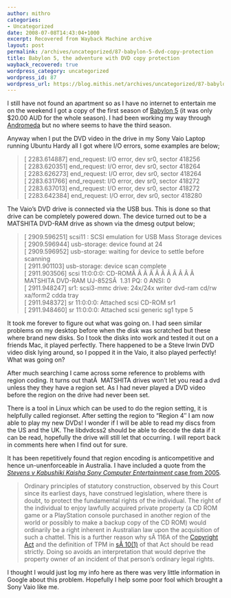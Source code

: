 ```yaml
---
author: mithro
categories:
- Uncategorized
date: 2008-07-08T14:43:04+1000
excerpt: Recovered from Wayback Machine archive
layout: post
permalink: /archives/uncategorized/87-babylon-5-dvd-copy-protection
title: Babylon 5, the adventure with DVD copy protection
wayback_recovered: true
wordpress_category: uncategorized
wordpress_id: 87
wordpress_url: https://blog.mithis.net/archives/uncategorized/87-babylon-5-dvd-copy-protection
---
```


<div >
<p>I still have not found an apartment so as I have no internet to entertain me on the weekend I got a copy of the first season of <a href="http://en.wikipedia.org/wiki/Babylon_5" title="Babylon 5">Babylon 5</a> (it was only $20.00 AUD for the whole season). I had been working my way through <a href="http://en.wikipedia.org/wiki/Andromeda_(TV_series)" title="Gene Roddenberry's Andromeda">Andromeda</a> but no where seems to have the third season.</p>
<p>Anyway when I put the DVD video in the drive in my Sony Vaio Laptop running Ubuntu Hardy all I got where I/O errors, some examples are below;</p>
<blockquote><p>[ 2283.614887] end_request: I/O error, dev sr0, sector 418256<br/>
[ 2283.620351] end_request: I/O error, dev sr0, sector 418264<br/>
[ 2283.626273] end_request: I/O error, dev sr0, sector 418264<br/>
[ 2283.631766] end_request: I/O error, dev sr0, sector 418272<br/>
[ 2283.637013] end_request: I/O error, dev sr0, sector 418272<br/>
[ 2283.642384] end_request: I/O error, dev sr0, sector 418280</p></blockquote>
<p>The Vaio’s DVD drive is connected via the USB bus. This is done so that drive can be completely powered down. The device turned out to be a MATSHITA DVD-RAM drive as shown via the dmesg output below;</p>
<blockquote><p>[ 2909.596251] scsi11 : SCSI emulation for USB Mass Storage devices<br/>
[ 2909.596944] usb-storage: device found at 24<br/>
[ 2909.596952] usb-storage: waiting for device to settle before scanning<br/>
[ 2911.901103] usb-storage: device scan complete<br/>
[ 2911.903506] scsi 11:0:0:0: CD-ROMÂ Â Â Â Â Â Â Â Â Â Â  MATSHITA DVD-RAM UJ-852SÂ  1.31 PQ: 0 ANSI: 0<br/>
[ 2911.948247] sr1: scsi3-mmc drive: 24x/24x writer dvd-ram cd/rw xa/form2 cdda tray<br/>
[ 2911.948372] sr 11:0:0:0: Attached scsi CD-ROM sr1<br/>
[ 2911.948460] sr 11:0:0:0: Attached scsi generic sg1 type 5</p></blockquote>
<p>It took me forever to figure out what was going on. I had seen similar problems on my desktop before when the disk was scratched but these where brand new disks. So I took the disks into work and tested it out on a friends Mac, it played perfectly. There happened to be a Steve Irwin DVD video disk lying around, so I popped it in the Vaio, it also played perfectly! What was going on?</p>
<p>After much searching I came across some reference to problems with region coding. It turns out thatÂ  MATSHITA drives won’t let you read a dvd unless they they have a region set. As I had never played a DVD video before the region on the drive had never been set.</p>
<p>There is a tool in Linux which can be used to do the region setting, it is helpfully called regionset. After setting the region to “Region 4″ I am now able to play my new DVDs! I wonder if I will be able to read my discs from the US and the UK. The libdvdcss2 should be able to decode the data if it can be read, hopefully the drive will still let that occurring. I will report back in comments here when I find out for sure.</p>
<p>It has been repetitively found that region encoding is anticompetitive and hence un-unenforceable in Australia. I have included a quote from the <a href="http://www.austlii.edu.au/au/cases/cth/high_ct/2005/58.html"><em>Stevens v Kabushiki Kaisha Sony Computer Entertainment</em> case from 2005</a><em>.<br/>
</em></p>
<blockquote><p>Ordinary principles of statutory construction, observed by this Court since its earliest days, have construed legislation, where there is doubt, to protect the fundamental rights of the individual<a href="http://www.austlii.edu.au/au/cases/cth/high_ct/2005/58.html#fn159" name="fnB159"></a>. The right of the individual to enjoy lawfully acquired private property (a CD ROM game or a PlayStation console purchased in another region of the world or possibly to make a backup copy of the CD ROM) would ordinarily be a right inherent in Australian law upon the acquisition of such a chattel. This is a further reason why sÂ 116A of the <a  href="http://www.austlii.edu.au/au/legis/cth/consol_act/ca1968133/">Copyright Act</a> and the definition of TPM in <a  href="http://www.austlii.edu.au/au/legis/cth/consol_act/ca1968133/s10.html">sÂ 10(1)</a> of that Act should be read strictly. Doing so avoids an interpretation that would deprive the property owner of an incident of that person’s ordinary legal rights.</p></blockquote>
<p>I thought I would just log my info here as there was very little information in Google about this problem. Hopefully I help some poor fool which brought a Sony Vaio like me.</p>
</div>